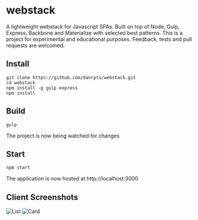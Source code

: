 # webstack

A lightweight webstack for Javascript SPAs. Built on top of Node, Gulp, Express, Backbone and Materialize with selected best patterns. This is a project for experimental and educational purposes. Feedback, tests and pull requests are welcomed.

## Install
	  
    git clone https://github.com/danrpts/webstack.git
    cd webstack
    npm install -g gulp express
    npm install

## Build

    gulp

The project is now being watched for changes

## Start

    npm start
    
The application is now hosted at http://localhost:3000

## Client Screenshots
![List](https://raw.github.com/danrpts/webstack/master/screenshots/ScreenShotList.png)
![Card](https://raw.github.com/danrpts/webstack/master/screenshots/ScreenShotCard.png)
